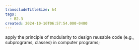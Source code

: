 ```yaml
---
transcludeTitleSize: h4
tags:
  - B2.3
created: 2024-10-16T06:57:54.000-0400
---
```

apply the principle of modularity to design reusable code (e.g., subprograms, classes) in computer programs;